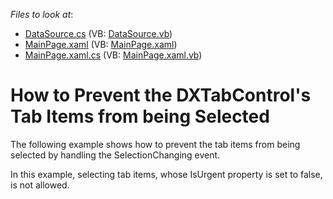<!-- default file list -->
*Files to look at*:

* [DataSource.cs](./CS/TabControl_RestrictingSelection/DataSource.cs) (VB: [DataSource.vb](./VB/TabControl_RestrictingSelection/DataSource.vb))
* [MainPage.xaml](./CS/TabControl_RestrictingSelection/MainPage.xaml) (VB: [MainPage.xaml](./VB/TabControl_RestrictingSelection/MainPage.xaml))
* [MainPage.xaml.cs](./CS/TabControl_RestrictingSelection/MainPage.xaml.cs) (VB: [MainPage.xaml.vb](./VB/TabControl_RestrictingSelection/MainPage.xaml.vb))
<!-- default file list end -->
# How to Prevent the DXTabControl's Tab Items from being Selected


<p>The following example shows how to prevent the tab items from being selected by handling the SelectionChanging event.</p><p>In this example, selecting tab items, whose IsUrgent property is set to false, is not allowed.</p>

<br/>


